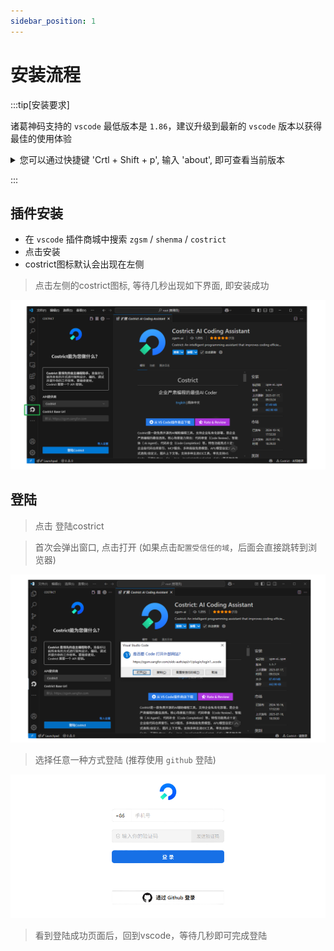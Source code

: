 ```yaml
---
sidebar_position: 1
---
```


# 安装流程



:::tip[安装要求]

诸葛神码支持的 `vscode` 最低版本是 `1.86`，建议升级到最新的 `vscode` 版本以获得最佳的使用体验

<details>
  <summary> 您可以通过快捷键 'Crtl + Shift + p', 输入 'about', 即可查看当前版本 </summary>

![img.png](img/version.png)

</details>

:::


## 插件安装

- 在 `vscode` 插件商城中搜索 `zgsm` / `shenma` / `costrict` 
- 点击安装
- costrict图标默认会出现在左侧

> 点击左侧的costrict图标, 等待几秒出现如下界面, 即安装成功


![img_2.png](img/check.png)


## 登陆

> 点击 登陆costrict

> 首次会弹出窗口, 点击打开 (如果点击`配置受信任的域`，后面会直接跳转到浏览器)

![img.png](img/confirm.png)

> 选择任意一种方式登陆 (推荐使用 `github` 登陆)


![img_1.png](img/login.png)
> 看到登陆成功页面后，回到vscode，等待几秒即可完成登陆
